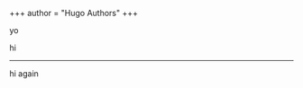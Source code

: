 +++
author = "Hugo Authors"
+++

yo

<div style="border-bottom: thin solid var(--hr-color); padding-bottom: 2em;">
    <p>hi</p>
    <hr />
    <p>hi again</p>
</div>

